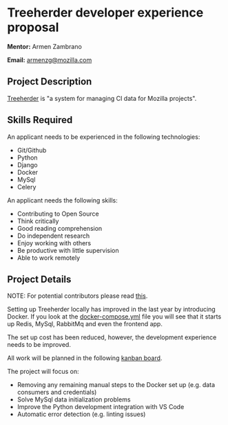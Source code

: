 # Treeherder developer experience proposal

**Mentor:** Armen Zambrano

**Email:** armenzg@mozilla.com

## Project Description

[Treeherder](https://github.com/mozilla/treeherder) is "a system for managing CI data for Mozilla projects".

## Skills Required

An applicant needs to be experienced in the following technologies:

* Git/Github
* Python
* Django
* Docker
* MySql
* Celery

An applicant needs the following skills:

* Contributing to Open Source
* Think critically
* Good reading comprehension
* Do independent research
* Enjoy working with others
* Be productive with little supervision
* Able to work remotely

## Project Details

NOTE: For potential contributors please read [this](https://gist.github.com/armenzg/f0c9c9012b141e941ae10896f79c2723).

Setting up Treeherder locally has improved in the last year by introducing Docker. If you look at the
[docker-compose.yml](https://github.com/mozilla/treeherder/blob/master/docker-compose.yml)
file you will see that it starts up Redis, MySql, RabbitMq and even the frontend app.

The set up cost has been reduced, however, the development experience needs to be improved.

All work will be planned in the following [kanban board](https://github.com/mozilla/treeherder/projects/3).

The project will focus on:

* Removing any remaining manual steps to the Docker set up (e.g. data consumers and credentials)
* Solve MySql data initialization problems
* Improve the Python development integration with VS Code
* Automatic error detection (e.g. linting issues)
